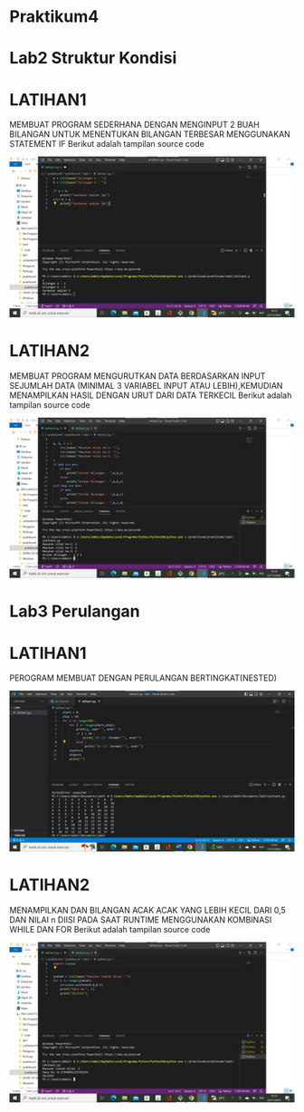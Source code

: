 # Praktikum4
# Lab2 Struktur Kondisi
# LATIHAN1
MEMBUAT PROGRAM SEDERHANA DENGAN MENGINPUT 2 BUAH BILANGAN UNTUK MENENTUKAN BILANGAN TERBESAR MENGGUNAKAN STATEMENT IF
Berikut adalah tampilan source code

![image1.png](Screenshot/lat1.jpg)

# LATIHAN2
MEMBUAT PROGRAM MENGURUTKAN DATA BERDASARKAN INPUT SEJUMLAH DATA (MINIMAL 3 VARIABEL INPUT ATAU LEBIH),KEMUDIAN MENAMPILKAN HASIL DENGAN URUT DARI DATA TERKECIL
Berikut adalah tampilan source code

![image2.png](Screenshot/lat2.jpg)

# Lab3 Perulangan
# LATIHAN1
PEROGRAM MEMBUAT DENGAN PERULANGAN BERTINGKAT(NESTED)

![image3.png](Screenshot/lat3.jpg)

# LATIHAN2
MENAMPILKAN DAN BILANGAN ACAK ACAK YANG LEBIH KECIL DARI 0,5 DAN NILAI n DIISI PADA SAAT RUNTIME MENGGUNAKAN KOMBINASI WHILE DAN FOR
Berikut adalah tampilan source code

![image4.png](Screenshot/lat4.jpg)
